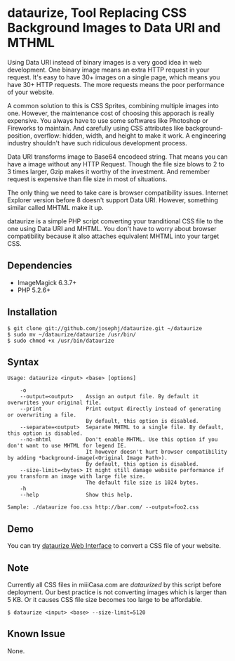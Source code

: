 dataurize, Tool Replacing CSS Background Images to Data URI and MTHML 
=====================================================================

Using Data URI instead of binary images is a very good idea in web development. One binary image 
means an extra HTTP request in your request. It's easy to have 30+ images on a single page, 
which means you have 30+ HTTP requests. The more requests means the poor performance of your website. 

A common solution to this is CSS Sprites, combining multiple images into one.
However, the maintenance cost of choosing this apporach is really expensive. 
You always have to use some softwares like Photoshop or Fireworks to maintain.
And carefully using CSS attributes like background-position, overflow: hidden, width, and height to make it work.
A engineering industry shouldn't have such ridiculous development process.

Data URI transforms image to Base64 encodeed string. That means you can have a image without any HTTP Request.
Though the file size blows to 2 to 3 times larger, Gzip makes it worthy of the investment. And remember request 
is expensive than file size in most of situations.

The only thing we need to take care is browser compatibility issues. Internet Explorer version before 8 doesn't 
support Data URI. However, something similar called MHTML make it up.

dataurize is a simple PHP script converting your tranditional CSS file to 
the one using Data URI and MHTML.  You don't have to worry about browser compatibility
because it also attaches equivalent MHTML into your target CSS.

Dependencies
------------
 * ImageMagick 6.3.7+
 * PHP 5.2.6+

Installation
------------
    $ git clone git://github.com/josephj/dataurize.git ~/dataurize
    $ sudo mv ~/dataurize/dataurize /usr/bin/
    $ sudo chmod +x /usr/bin/dataurize

Syntax
------
    Usage: dataurize <input> <base> [options]

        -o
        --output=<output>    Assign an output file. By default it overwrites your original file.
        --print              Print output directly instead of generating or overwriting a file.
                             By default, this option is disabled.
        --separate=<output>  Separate MHTML to a single file. By default, this option is disabled.
        --no-mhtml           Don't enable MHTML. Use this option if you don't want to use MHTML for legend IE.
                             It however doesn't hurt browser compatibility by adding *background-image(<Original Image Path>).
                             By default, this option is disabled.
        --size-limit=<bytes> It might still damage website performance if you transform an image with large file size.
                             The default file size is 1024 bytes.
        -h
        --help               Show this help.

    Sample: ./dataurize foo.css http://bar.com/ --output=foo2.css

Demo
----
You can try [dataurize Web Interface](http://josephj.com/lab/dataurize/web/demo.php) to convert a CSS file of your website.

Note
----
Currently all CSS files in miiiCasa.com are *dataurized* by this script before deployment. 
Our best practice is not converting images which is larger than 5 KB.
Or it causes CSS file size becomes too large to be affordable.

    $ dataurize <input> <base> --size-limit=5120

Known Issue
-----------
None.